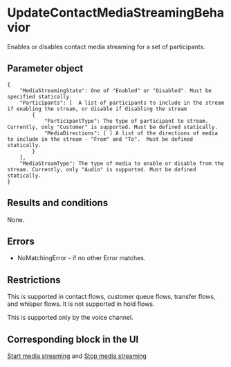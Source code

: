 # UpdateContactMediaStreamingBehavior<a name="contact-actions-updatecontactmediastreamingbehavior"></a>

Enables or disables contact media streaming for a set of participants\. 

## Parameter object<a name="updatecontactmediastreamingbehavior-parameter"></a>

```
{
    "MediaStreamingState": One of "Enabled" or "Disabled". Must be specified statically.
    "Participants": [  A list of participants to include in the stream if enabling the stream, or disable if disabling the stream
        {
            "ParticipantType": The type of participant to stream. Currently, only "Customer" is supported. Must be defined statically.
            "MediaDirections": [ ] A list of the directions of media to include in the stream - "From" and "To".  Must be defined statically.
        }
    ],
    "MediaStreamType": The type of media to enable or disable from the stream. Currently, only "Audio" is supported. Must be defined statically.
}
```

## Results and conditions<a name="updatecontactmediastreamingbehavior-results"></a>

None\.

## Errors<a name="updatecontactmediastreamingbehavior-errors"></a>
+ NoMatchingError \- if no other Error matches\.

## Restrictions<a name="updatecontactmediastreamingbehavior-restrictions"></a>

This is supported in contact flows, customer queue flows, transfer flows, and whisper flows\. It is not supported in hold flows\. 

This is supported only by the voice channel\.

## Corresponding block in the UI<a name="updatecontactmediastreamingbehavior-ui"></a>

[Start media streaming](start-media-streaming.md) and [Stop media streaming](stop-media-streaming.md)